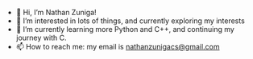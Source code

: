 - 👋 Hi, I’m Nathan Zuniga!
- 👀 I’m interested in lots of things, and currently exploring my interests
- 🌱 I’m currently learning more Python and C++, and continuing my journey with C.
- 📫 How to reach me: my email is nathanzunigacs@gmail.com

<!---
NathanZunigaCS/NathanZunigaCS is a ✨ special ✨ repository because its `README.md` (this file) appears on your GitHub profile.
You can click the Preview link to take a look at your changes.
--->
